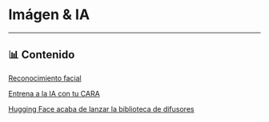 # Imágen & IA


---

## 📊 Contenido

[Reconocimiento facial](01/face_recognition.ipynb)

[Entrena a la IA con tu CARA](02/)

[Hugging Face acaba de lanzar la biblioteca de difusores](03/)

